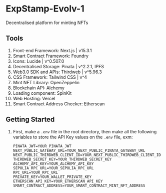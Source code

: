 # ExpStamp-Evolv-1

Decentralised platform for minting NFTs

## Tools

1. Front-end Framework: Next.js | v15.3.1
2. Smart Contract Framework: Foundry
3. Icons: Lucide | v^0.507.0
4. Decentralised Storage: Pinata | v^2.2.1, IPFS
5. Web3.0 SDK and APIs: Thirdweb | v^5.96.3
6. CSS Framework: Tailwind CSS | v^4
7. Mint NFT Library: OpenZeppelin
8. Blockchain API: Alchemy
9. Loading component: SpinKit
10. Web Hosting: Vercel
11. Smart Contract Address Checker: Etherscan

## Getting Started 

1. First, make a `.env` file in the root directory, then make all the following variables to store the API Key values on the `.env` file, exm:
   ```
   PINATA_JWT=YOUR_PINATA_JWT
   NEXT_PUBLIC_GATEWAY_URL=YOUR_NEXT_PUBLIC_PINATA_GATEWAY_URL
   NEXT_PUBLIC_THIRDWEB_CLIENT_ID=YOUR_NEXT_PUBLIC_THIRDWEB_CLIENT_ID
   THIRDWEB_SECRET_KEY=YOUR_THIRDWEB_SECRET_KEY
   ALCHEMY_API_KEY=YOUR_ALCHEMY_API_KEY
   SEPOLIA_RPC_URL=YOUR_SEPOLIA_RPC_URL
   RPC_URL=YOUR_RPC_URL
   PRIVATE_KEY=YOUR_WALLET_PRIVATE_KEY
   ETHERSCAN_API_KEY=YOUR_ETHERSCAN_API_KEY
   SMART_CONTRACT_ADDRESS=YOUR_SMART_CONTRACT_MINT_NFT_ADDRESS
   ```
